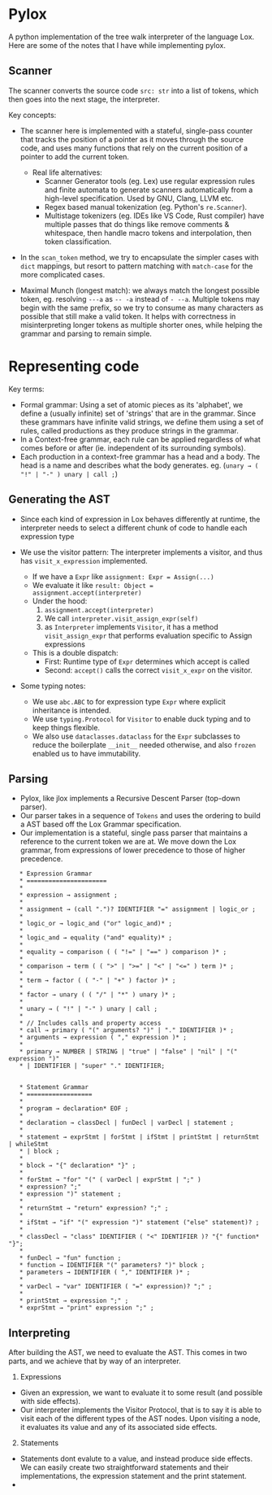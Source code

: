 # Pylox

A python implementation of the tree walk interpreter of the language Lox. Here are some of the notes that I have while implementing pylox.

## Scanner
The scanner converts the source code `src: str` into a list of tokens, which then goes into the next stage, the interpreter.

Key concepts:
- The scanner here is implemented with a stateful, single-pass counter that tracks the position of a pointer as it moves through the source code, and uses many functions that rely on the current position of a pointer to add the current token.
    - Real life alternatives:
      - Scanner Generator tools (eg. Lex) use regular expression rules and finite automata to generate scanners automatically from a high-level specification. Used by GNU, Clang, LLVM etc.
      - Regex based manual tokenization (eg. Python's `re.Scanner`).
      - Multistage tokenizers (eg. IDEs like VS Code, Rust compiler) have multiple passes that do things like remove comments & whitespace, then handle macro tokens and interpolation, then token classification.

- In the `scan_token` method, we try to encapsulate the simpler cases with `dict` mappings, but resort to pattern matching with `match-case` for the more complicated cases.

- Maximal Munch (longest match): we always match the longest possible token, eg. resolving `---a` as `-- -a` instead of `- --a`. Multiple tokens may begin with the same prefix, so we try to consume as many characters as possible that still make a valid token. It helps with correctness in misinterpreting longer tokens as multiple shorter ones, while helping the grammar and parsing to remain simple.

# Representing code
Key terms:
- Formal grammar: Using a set of atomic pieces as its 'alphabet', we define a (usually infinite) set of 'strings' that are in the grammar. Since these grammars have infinite valid strings, we define them using a set of rules, called productions as they produce strings in the grammar.
- In a Context-free grammar, each rule can be applied regardless of what comes before or after (ie. independent of its surrounding symbols).
- Each production in a context-free grammar has a head and a body. The head is a name and describes what the body generates. eg. (`unary → ( "!" | "-" ) unary | call ;`) 

## Generating the AST
- Since each kind of expression in Lox behaves differently at runtime, the interpreter needs to select a different chunk of code to handle each expression type
- We use the visitor pattern: The interpreter implements a visitor, and thus has `visit_x_expression` implemented. 
  - If we have a `Expr` like `assignment: Expr = Assign(...)`
  - We evaluate it like `result: Object = assignment.accept(interpreter)`
  - Under the hood:
    1. `assignment.accept(interpreter)`
    2. We call `interpreter.visit_assign_expr(self)`
    3. as `Interpreter` implements `Visitor`, it has a method `visit_assign_expr` that performs evaluation specific to Assign expressions
  - This is a double dispatch:
    - First: Runtime type of `Expr` determines which accept is called
    - Second: `accept()` calls the correct `visit_x_expr` on the visitor.
  
- Some typing notes:
  - We use `abc.ABC` to for expression type `Expr` where explicit inheritance is intended.
  - We use `typing.Protocol` for `Visitor` to enable duck typing and to keep things flexible.
  - We also use `dataclasses.dataclass` for the `Expr` subclasses to reduce the boilerplate `__init__` needed otherwise, and also `frozen` enabled us to have immutability.

## Parsing
- Pylox, like jlox implements a Recursive Descent Parser (top-down parser).
- Our parser takes in a sequence of `Tokens` and uses the ordering to build a AST based off the Lox Grammar specification.
- Our implementation is a stateful, single pass parser that maintains a reference to the current token we are at. We move down the Lox grammar, from expressions of lower precedence to those of higher precedence.
```
   * Expression Grammar
   * ======================
   *
   * expression → assignment ;
   * 
   * assignment → (call ".")? IDENTIFIER "=" assignment | logic_or ;
   * 
   * logic_or → logic_and ("or" logic_and)* ;
   * 
   * logic_and → equality ("and" equality)* ;
   * 
   * equality → comparison ( ( "!=" | "==" ) comparison )* ;
   * 
   * comparison → term ( ( ">" | ">=" | "<" | "<=" ) term )* ;
   * 
   * term → factor ( ( "-" | "+" ) factor )* ;
   * 
   * factor → unary ( ( "/" | "*" ) unary )* ;
   * 
   * unary → ( "!" | "-" ) unary | call ;
   * 
   * // Includes calls and property access
   * call → primary ( "(" arguments? ")" | "." IDENTIFIER )* ;
   * arguments → expression ( "," expression )* ;
   * 
   * primary → NUMBER | STRING | "true" | "false" | "nil" | "(" expression ")"
   * | IDENTIFIER | "super" "." IDENTIFIER;


   * Statement Grammar
   * ==================
   * 
   * program → declaration* EOF ;
   * 
   * declaration → classDecl | funDecl | varDecl | statement ;
   * 
   * statement → exprStmt | forStmt | ifStmt | printStmt | returnStmt | whileStmt
   * | block ;
   * 
   * block → "{" declaration* "}" ;
   * 
   * forStmt → "for" "(" ( varDecl | exprStmt | ";" )
   * expression? ";"
   * expression ")" statement ;
   * 
   * returnStmt → "return" expression? ";" ;
   * 
   * ifStmt → "if" "(" expression ")" statement ("else" statement)? ;
   * 
   * classDecl → "class" IDENTIFIER ( "<" IDENTIFIER )? "{" function* "}";
   * 
   * funDecl → "fun" function ;
   * function → IDENTIFIER "(" parameters? ")" block ;
   * parameters → IDENTIFIER ( "," IDENTIFIER )* ;
   * 
   * varDecl → "var" IDENTIFIER ( "=" expression)? ";" ;
   * 
   * printStmt → expression ";" ;
   * exprStmt → "print" expression ";" ;
```

## Interpreting
After building the AST, we need to evaluate the AST. This comes in two parts, and we achieve that by way of an interpreter.
1. Expressions
  - Given an expression, we want to evaluate it to some result (and possible with side effects).
  - Our interpreter implements the Visitor Protocol, that is to say it is able to visit each of the different types of the AST nodes. Upon visiting a node, it evaluates its value and any of its associated side effects.
2. Statements
- Statements dont evalute to a value, and instead produce side effects. We can easily create two straightforward statements and their implementations, the expression statement and the print statement.
- 